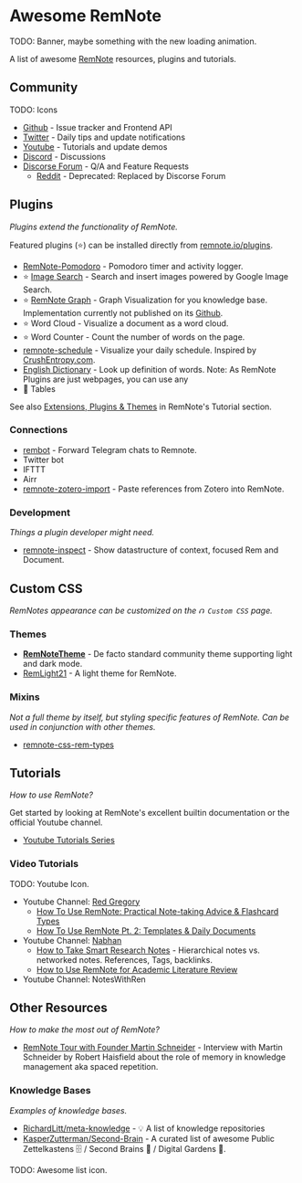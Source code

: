 # Awesome RemNote

TODO: Banner, maybe something with the new loading animation.

A list of awesome [RemNote](https://remnote.io) resources, plugins and tutorials.

<!-- This project aims to collect and manage community contributions
 such that the devs can focus on RemNote itself. The builtin tutorials
 are great but there are some outdated and missing parts. -->

## Community

TODO: Icons

- [Github](https://github.com/remnoteio) - Issue tracker and Frontend API
- [Twitter](https://twitter.com/rem_note) - Daily tips and update notifications
- [Youtube](https://www.youtube.com/channel/UCgETcD9IVBbTIL9OjCoaloA) - Tutorials and update demos
- [Discord](https://bit.ly/REMNOTEdiscord) - Discussions
- [Discorse Forum](https://remnote.io) - Q/A and Feature Requests
  - [Reddit](https://www.reddit.com/r/remNote/) - Deprecated: Replaced by Discorse Forum

## Plugins

_Plugins extend the functionality of RemNote._

Featured plugins (⭐) can be installed directly from [remnote.io/plugins](https://www.remnote.io/plugins).

- [RemNote-Pomodoro](https://github.com/sirvan3tr/RemNote-Pomodoro) - Pomodoro timer and activity logger.
- ⭐ [Image Search](https://remnoteimagesearch.glitch.me/) - Search and insert images powered by Google Image Search.
- ⭐ [RemNote Graph](https://www.nhanvu327.com/rem-plugins) - Graph Visualization for you knowledge base.
  Implementation currently not published on its [Github](https://github.com/nhanvu327/rem-graph).
- ⭐ Word Cloud - Visualize a document as a word cloud.
- ⭐ Word Counter - Count the number of words on the page.
- [remnote-schedule](https://github.com/hannesfrank/remnote-schedule) - Visualize your daily schedule. Inspired by [CrushEntropy.com](https://crushentropy.com/).
- [English Dictionary](img/dictionary-plugin.png) - Look up definition of words. Note: As RemNote Plugins are just webpages, you can use any
- 🔧 Tables

See also [Extensions, Plugins & Themes](https://www.remnote.io/documentation/nFTJ495uTxQTva9TL) in RemNote's Tutorial section.

### Connections

- [rembot](https://github.com/dmrd/rembot) - Forward Telegram chats to Remnote.
- Twitter bot
- IFTTT
- Airr
- [remnote-zotero-import](https://github.com/hannesfrank/remnote-zotero-import) - Paste references from Zotero into RemNote.

### Development

_Things a plugin developer might need._

- [remnote-inspect](https://github.com/hannesfrank/remnote-inspect) - Show datastructure of context, focused Rem and Document.

## Custom CSS

_RemNotes appearance can be customized on the `⮉ Custom CSS` page._

### Themes

- **[RemNoteTheme](https://github.com/ethomasv/RemNoteTheme)** - De facto standard community theme supporting light and dark mode.
- [RemLight21](https://github.com/cannibalox/RemLight21) - A light theme for RemNote.

### Mixins

_Not a full theme by itself, but styling specific features of RemNote. Can be used in conjunction with other themes._

- [remnote-css-rem-types](https://github.com/hannesfrank/remnote-css-rem-types/)

## Tutorials

_How to use RemNote?_

Get started by looking at RemNote's excellent builtin documentation or the official Youtube channel.

- [Youtube Tutorials Series](https://www.youtube.com/channel/UCgETcD9IVBbTIL9OjCoaloA/videos)

### Video Tutorials

TODO: Youtube Icon.

- Youtube Channel: [Red Gregory](https://www.youtube.com/channel/UC4GFX14CvT9VFiAh0fH3Nhw)
  - [How To Use RemNote: Practical Note-taking Advice & Flashcard Types](https://www.youtube.com/watch?v=4m4_q4UEZDE)
  - [How To Use RemNote Pt. 2: Templates & Daily Documents](https://www.youtube.com/watch?v=_NCXph5ZSOE)
- Youtube Channel: [Nabhan](https://www.youtube.com/channel/UCfzJ54hBKlMvdIPOwY6hemg)
  - [How to Take Smart Research Notes](https://www.youtube.com/watch?v=ay69c1_OPl4) - Hierarchical notes vs. networked notes. References, Tags, backlinks.
  - [How to Use RemNote for Academic Literature Review](https://www.youtube.com/watch?v=lrMVIZt-VUY)
- Youtube Channel: NotesWithRen

## Other Resources

_How to make the most out of RemNote?_

- [RemNote Tour with Founder Martin Schneider](https://www.youtube.com/watch?v=vlm3_57JuMI) - Interview with Martin Schneider by Robert Haisfield about the role of memory in knowledge management aka spaced repetition.

### Knowledge Bases

_Examples of knowledge bases._

- [RichardLitt/meta-knowledge](https://github.com/RichardLitt/meta-knowledge) - 💡 A list of knowledge repositories
- [KasperZutterman/Second-Brain](https://github.com/KasperZutterman/Second-Brain) - A curated list of awesome Public Zettelkastens 🗄️ / Second Brains 🧠 / Digital Gardens 🌱.

TODO: Awesome list icon.
